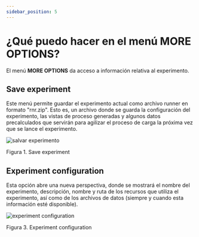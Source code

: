 ```yaml
---
sidebar_position: 5
---
```


# ¿Qué puedo hacer en el menú MORE OPTIONS?

El menú **MORE OPTIONS** da acceso a información relativa al experimento.

## Save experiment

Este menú permite guardar el experimento actual como archivo runner en formato "rnr.zip". Esto es, un archivo donde se guarda la configuración del experimento, las vistas de proceso generadas y algunos datos precalculados que servirán para agilizar el proceso de carga la próxima vez que se lance el experimento.

![salvar experimento](/img/salvar-experimento.png "salvar experimento")

Figura 1. Save experiment

## Experiment configuration

Esta opción abre una nueva perspectiva, donde se mostrará el nombre del experimento, descripción, nombre y ruta de los recursos que utiliza el experimento, así como de los archivos de datos (siempre y cuando esta información esté disponible).

![experiment configuration](/img/experiment-configuration.png "experiment configuration")

Figura 3. Experiment configuration